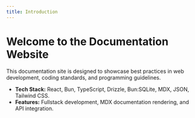 ```yaml
---
title: Introduction
---
```


# Welcome to the Documentation Website

This documentation site is designed to showcase best practices in web
development, coding standards, and programming guidelines.

- **Tech Stack:** React, Bun, TypeScript, Drizzle, Bun:SQLite, MDX, JSON,
  Tailwind CSS.
- **Features:** Fullstack development, MDX documentation rendering, and API
  integration.
